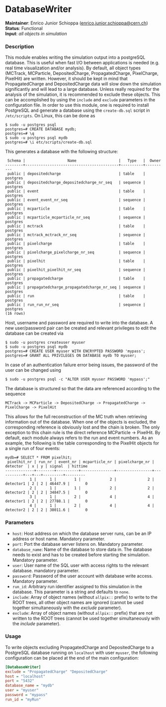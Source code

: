 # DatabaseWriter
**Maintainer**: Enrico Junior Schioppa (<enrico.junior.schioppa@cern.ch>)  
**Status**: Functional  
**Input**: *all objects in simulation*

### Description
This module enables writing the simulation output into a postgreSQL database.
This is useful when fast I/O between applications is needed (e.g. real time visualization and/or analysis).
By default, all object types (MCTrack, MCParticle, DepositedCharge, PropagatedCharge, PixelCharge, PixelHit) are written.
However, it should be kept in mind that PropagatedCharge and DepositedCharge data will slow down the simulation significantly and will lead to a large database.
Unless really required for the analysis of the simulation, it is recommended to exclude these objects.
This can be accomplished by using the `include` and `exclude` parameters in the configuration file.
In order to use this module, one is required to install PostgreSQL and generate a database using the `create-db.sql` script in `/etc/scripts`. On Linux, this can be done as

```
$ sudo -u postgres psql
postgres=# CREATE DATABASE mydb;
postgres=# \q
$ sudo -u postgres psql mydb
postgres=# \i etc/scripts/create-db.sql
```

This generates a database with the following structure:

```
 Schema |                   Name                   |   Type   |  Owner
--------+------------------------------------------+----------+----------
 public | depositedcharge                          | table    | postgres
 public | depositedcharge_depositedcharge_nr_seq   | sequence | postgres
 public | event                                    | table    | postgres
 public | event_event_nr_seq                       | sequence | postgres
 public | mcparticle                               | table    | postgres
 public | mcparticle_mcparticle_nr_seq             | sequence | postgres
 public | mctrack                                  | table    | postgres
 public | mctrack_mctrack_nr_seq                   | sequence | postgres
 public | pixelcharge                              | table    | postgres
 public | pixelcharge_pixelcharge_nr_seq           | sequence | postgres
 public | pixelhit                                 | table    | postgres
 public | pixelhit_pixelhit_nr_seq                 | sequence | postgres
 public | propagatedcharge                         | table    | postgres
 public | propagatedcharge_propagatedcharge_nr_seq | sequence | postgres
 public | run                                      | table    | postgres
 public | run_run_nr_seq                           | sequence | postgres
(16 rows)
```

Host, username and password are required to write into the database.
A new user/password pair can be created and relevant privileges to edit the database can be created via

```
$ sudo -u postgres createuser myuser
$ sudo -u postgres psql mydb
postgres=# CREATE USER myuser WITH ENCRYPTED PASSWORD 'mypass';
postgres=# GRANT ALL PRIVILEGES ON DATABASE mydb TO myuser;
```

In case of an authentication failure error being issues, the password of the user can be changed using

```
$ sudo -u postgres psql -c "ALTER USER myuser PASSWORD 'mypass';"
```

The database is structured so that the data are referenced according to the sequence

```
MCTrack -> MCParticle -> DepositedCharge -> PropagatedCharge -> PixelCharge -> PixelHit
```

This allows for the full reconstruction of the MC truth when retrieving information out of the database. When one of the objects is excluded, the corresponding reference is obviously lost and the chain is broken. The only exception to this chain rule is the direct reference MCParticle -> PixelHit. By default, each module always refers to the run and event numbers. As an example, the following is the table corresponding to the PixelHit objects for a single run of four events:

```
mydb=# SELECT * FROM pixelhit;
 pixelhit_nr | run_nr | event_nr | mcparticle_nr | pixelcharge_nr | detector  | x | y | signal  | hittime
-------------+--------+----------+---------------+----------------+-----------+---+---+---------+---------
           1 |      1 |        1 |             2 |              2 | detector1 | 2 | 2 | 46447.9 |       0
           2 |      1 |        1 |             2 |              2 | detector2 | 2 | 2 | 34847.5 |       0
           3 |      1 |        2 |             4 |              4 | detector1 | 2 | 2 | 27788.1 |       0
           4 |      1 |        2 |             4 |              4 | detector2 | 2 | 2 | 38011.6 |       0
```

### Parameters
* `host`: Host address on which the database server runs, can be an IP address or host name. Mandatory parameter.
* `port`: Port the database server listens on. Mandatory parameter.
* `database_name`: Name of the database to store data in. The database needs to exist and has to be created before starting the simulation. Mandatory parameter.
* `user`: User name of the SQL user with access rights to the relevant database. mandatory parameter.
* `password`: Password of the user account with database write access. Mandatory parameter.
* `run_id`: Arbitrary run identifier assigned to this simulation in the database. This parameter is a string and defaults to `none`.
* `include`: Array of object names (without `allpix::` prefix) to write to the ROOT trees, all other object names are ignored (cannot be used together simultaneously with the *exclude* parameter).
* `exclude`: Array of object names (without `allpix::` prefix) that are not written to the ROOT trees (cannot be used together simultaneously with the *include* parameter).

### Usage
To write objects excluding PropagatedCharge and DepositedCharge to a PostgreSQL database running on `localhost` with user `myuser`, the following configuration can be placed at the end of the main configuration:

```ini
[DatabaseWriter]
exclude = "PropagatedCharge" "DepositedCharge"
host = "localhost"
port = "5432"
database_name = "mydb"
user = "myuser"
password = "mypass"
run_id = "myRun"
```
